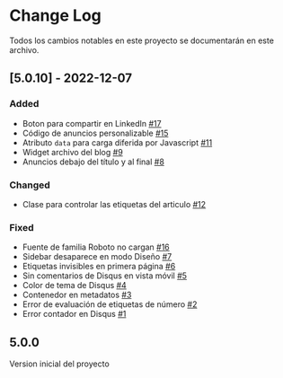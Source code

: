 
# Change Log

Todos los cambios notables en este proyecto se documentarán en este archivo.

## [5.0.10] - 2022-12-07
 
### Added

- Boton para compartir en LinkedIn [#17](https://github.com/zkreations/bison/issues/17)
- Código de anuncios personalizable [#15](https://github.com/zkreations/bison/issues/15)
- Atributo `data` para carga diferida por Javascript [#11](https://github.com/zkreations/bison/issues/11)
- Widget archivo del blog [#9](https://github.com/zkreations/bison/issues/9)
- Anuncios debajo del título y al final [#8](https://github.com/zkreations/bison/issues/8)

### Changed

- Clase para controlar las etiquetas del articulo [#12](https://github.com/zkreations/bison/issues/12)

### Fixed

- Fuente de familia Roboto no cargan [#16](https://github.com/zkreations/bison/issues/16)
- Sidebar desaparece en modo Diseño [#7](https://github.com/zkreations/bison/issues/7)
- Etiquetas invisibles en primera página [#6](https://github.com/zkreations/bison/issues/6)
- Sin comentarios de Disqus en vista móvil [#5](https://github.com/zkreations/bison/issues/5)
- Color de tema de Disqus [#4](https://github.com/zkreations/bison/issues/4)
- Contenedor en metadatos [#3](https://github.com/zkreations/bison/issues/3)
- Error de evaluación de etiquetas de número [#2](https://github.com/zkreations/bison/issues/2)
- Error contador en Disqus [#1](https://github.com/zkreations/bison/issues/1)

## 5.0.0

Version inicial del proyecto